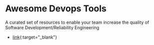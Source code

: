 # Awesome Devops Tools
A curated set of resources to enable your team increase the quality of Software Development/Reliability Engineering


- [link](https://google.com){:target="_blank"}